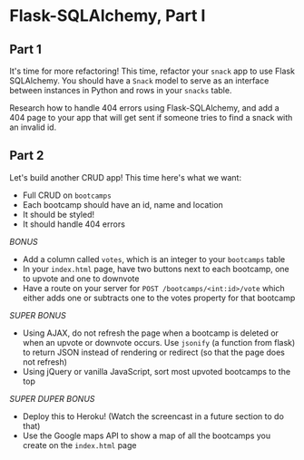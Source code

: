 # Flask-SQLAlchemy, Part I

## Part 1

It's time for more refactoring! This time, refactor your `snack` app to use Flask SQLAlchemy. You should have a `Snack` model to serve as an interface between instances in Python and rows in your `snacks` table.

Research how to handle 404 errors using Flask-SQLAlchemy, and add a 404 page to your app that will get sent if someone tries to find a snack with an invalid id.

## Part 2

Let's build another CRUD app! This time here's what we want:

- Full CRUD on `bootcamps`
- Each bootcamp should have an id, name and location
- It should be styled!
- It should handle 404 errors

*BONUS*

- Add a column called `votes`, which is an integer to your `bootcamps` table
- In your `index.html` page, have two buttons next to each bootcamp, one to upvote and one to downvote
- Have a route on your server for `POST /bootcamps/<int:id>/vote` which either adds one or subtracts one to the votes property for that bootcamp

*SUPER BONUS*

- Using AJAX, do not refresh the page when a bootcamp is deleted or when an upvote or downvote occurs. Use `jsonify` (a function from flask) to return JSON instead of rendering or redirect (so that the page does not refresh)
- Using jQuery or vanilla JavaScript, sort most upvoted bootcamps to the top

*SUPER DUPER BONUS*

- Deploy this to Heroku! (Watch the screencast in a future section to do that)
- Use the Google maps API to show a map of all the bootcamps you create on the `index.html` page